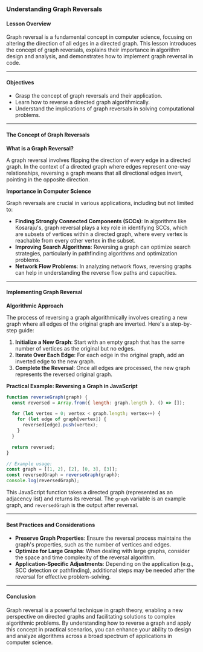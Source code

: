 ### **Understanding Graph Reversals**

#### Lesson Overview

Graph reversal is a fundamental concept in computer science, focusing on altering the direction of all edges in a directed graph. This lesson introduces the concept of graph reversals, explains their importance in algorithm design and analysis, and demonstrates how to implement graph reversal in code.

---

#### Objectives

- Grasp the concept of graph reversals and their application.
- Learn how to reverse a directed graph algorithmically.
- Understand the implications of graph reversals in solving computational problems.

---

#### The Concept of Graph Reversals

**What is a Graph Reversal?**

A graph reversal involves flipping the direction of every edge in a directed graph. In the context of a directed graph where edges represent one-way relationships, reversing a graph means that all directional edges invert, pointing in the opposite direction.

**Importance in Computer Science**

Graph reversals are crucial in various applications, including but not limited to:
- **Finding Strongly Connected Components (SCCs)**: In algorithms like Kosaraju's, graph reversal plays a key role in identifying SCCs, which are subsets of vertices within a directed graph, where every vertex is reachable from every other vertex in the subset.
- **Improving Search Algorithms**: Reversing a graph can optimize search strategies, particularly in pathfinding algorithms and optimization problems.
- **Network Flow Problems**: In analyzing network flows, reversing graphs can help in understanding the reverse flow paths and capacities.

---

#### Implementing Graph Reversal

**Algorithmic Approach**

The process of reversing a graph algorithmically involves creating a new graph where all edges of the original graph are inverted. Here's a step-by-step guide:

1. **Initialize a New Graph**: Start with an empty graph that has the same number of vertices as the original but no edges.
2. **Iterate Over Each Edge**: For each edge in the original graph, add an inverted edge to the new graph.
3. **Complete the Reversal**: Once all edges are processed, the new graph represents the reversed original graph.

**Practical Example: Reversing a Graph in JavaScript**

```javascript
function reverseGraph(graph) {
  const reversed = Array.from({ length: graph.length }, () => []);

  for (let vertex = 0; vertex < graph.length; vertex++) {
    for (let edge of graph[vertex]) {
      reversed[edge].push(vertex);
    }
  }

  return reversed;
}

// Example usage:
const graph = [[1, 2], [2], [0, 3], [3]];
const reversedGraph = reverseGraph(graph);
console.log(reversedGraph);
```

This JavaScript function takes a directed graph (represented as an adjacency list) and returns its reversal. The `graph` variable is an example graph, and `reversedGraph` is the output after reversal.

---

#### Best Practices and Considerations

- **Preserve Graph Properties**: Ensure the reversal process maintains the graph's properties, such as the number of vertices and edges.
- **Optimize for Large Graphs**: When dealing with large graphs, consider the space and time complexity of the reversal algorithm.
- **Application-Specific Adjustments**: Depending on the application (e.g., SCC detection or pathfinding), additional steps may be needed after the reversal for effective problem-solving.

---

#### Conclusion

Graph reversal is a powerful technique in graph theory, enabling a new perspective on directed graphs and facilitating solutions to complex algorithmic problems. By understanding how to reverse a graph and apply this concept in practical scenarios, you can enhance your ability to design and analyze algorithms across a broad spectrum of applications in computer science.